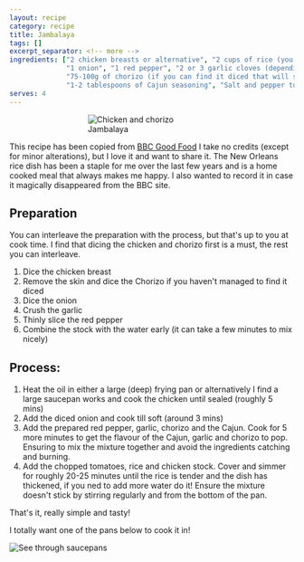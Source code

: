 ```yaml
---
layout: recipe
category: recipe
title: Jambalaya
tags: []
excerpt_separator: <!-- more -->
ingredients: ["2 chicken breasts or alternative", "2 cups of rice (you're average tea mug for the British)", "1 tablespoon of vegetable or olive oil", 
              "1 onion", "1 red pepper", "2 or 3 garlic cloves (depending on size)", 
              "75-100g of chorizo (if you can find it diced that will save you a decent amount of effort!)", 
              "1-2 tablespoons of Cajun seasoning", "Salt and pepper to season", "400g can of chopped tomatoes", "400ml of chicken stock"]
serves: 4
---
```


<div class="row">
    <div class="col">
        <img src="{{ 'assets/img/jambalaya.jpg' | relative_url }}" alt="Chicken and chorizo Jambalaya" style="max-width: 45%; display: block; margin-right: auto; margin-left: auto;">
    </div>
    <div class="col">
        <p>
        This recipe has been copied from <a href="https://www.bbcgoodfood.com/recipes/chicken-chorizo-jambalaya">BBC Good Food</a> I take no credits (except for minor alterations), but I love it and want to share it. The New Orleans rice dish has been a staple for me over the last few years and is a home cooked meal that always makes me happy. I also wanted to record it in case it magically disappeared from the BBC site.
        </p>
    </div>
</div>

<!-- more -->

## Preparation

You can interleave the preparation with the process, but that's up to you at cook time. I find that dicing the chicken and chorizo first is a must, the rest you can interleave.

1. Dice the chicken breast
1. Remove the skin and dice the Chorizo if you haven't managed to find it diced
1. Dice the onion
1. Crush the garlic
1. Thinly slice the red pepper
1. Combine the stock with the water early (it can take a few minutes to mix nicely)

## Process:

1. Heat the oil in either a large (deep) frying pan or alternatively I find a large saucepan works and cook the chicken until sealed (roughly 5 mins)
1. Add the diced onion and cook till soft (around 3 mins)
1. Add the prepared red pepper, garlic, chorizo and the Cajun. Cook for 5 more minutes to get the flavour of the Cajun, garlic and chorizo to pop. Ensuring to mix the mixture together and avoid the ingredients catching and burning.
1. Add the chopped tomatoes, rice and chicken stock. Cover and simmer for roughly 20-25 minutes until the rice is tender and the dish has thickened, if you ned to add more water do it! Ensure the mixture doesn't stick by stirring regularly and from the bottom of the pan.

That's it, really simple and tasty!

I totally want one of the pans below to cook it in!

<img src="{{ 'assets/img/seethrough_pans.jpg' | relative_url }}" alt="See through saucepans" style="max-width: 100%; display: block; margin-right: auto; margin-left: auto;">

